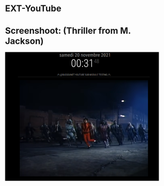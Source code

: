# EXT-YouTube

# Screenshoot: (Thriller from M. Jackson)
![](https://raw.githubusercontent.com/bugsounet/EXT-YouTube/dev/EXT-Youtube.png)

